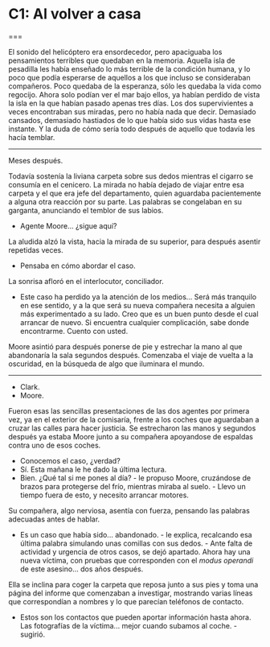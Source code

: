 # C1: Al volver a casa
===

El sonido del helicóptero era ensordecedor, pero apaciguaba los pensamientos terribles que quedaban en la memoria.
Aquella isla de pesadilla les había enseñado lo más terrible de la condición humana, y lo poco que podía esperarse de aquellos a los que incluso se consideraban compañeros. Poco quedaba de la esperanza, sólo les quedaba la vida como regocijo.
Ahora solo podían ver el mar bajo ellos, ya habían perdido de vista la isla en la que habían pasado apenas tres días. Los dos supervivientes a veces encontraban sus miradas, pero no había nada que decir. Demasiado cansados, demasiado hastiados de lo que había sido sus vidas hasta ese instante. Y la duda de cómo sería todo después de aquello que todavía les hacía temblar.

---

Meses después.

Todavía sostenía la liviana carpeta sobre sus dedos mientras el cigarro se consumía en el cenicero. La mirada no había dejado de viajar entre esa carpeta y el que era jefe del departamento, quien aguardaba pacientemente a alguna otra reacción por su parte.
Las palabras se congelaban en su garganta, anunciando el temblor de sus labios.

- Agente Moore... ¿sigue aquí?

La aludida alzó la vista, hacia la mirada de su superior, para después asentir repetidas veces.

- Pensaba en cómo abordar el caso.

La sonrisa afloró en el interlocutor, conciliador.

- Este caso ha perdido ya la atención de los medios... Será más tranquilo en ese sentido, y a la que será su nueva compañera necesita a alguien más experimentado a su lado. Creo que es un buen punto desde el cual arrancar de nuevo. Si encuentra cualquier complicación, sabe donde encontrarme. Cuento con usted.

Moore asintió para después ponerse de pie y estrechar la mano al que abandonaría la sala segundos después. Comenzaba el viaje de vuelta a la oscuridad, en la búsqueda de algo que iluminara el mundo.

---

- Clark.
- Moore.

Fueron esas las sencillas presentaciones de las dos agentes por primera vez, ya en el exterior de la comisaría, frente a los coches que aguardaban a cruzar las calles para hacer justicia. Se estrecharon las manos y segundos después ya estaba Moore junto a su compañera apoyandose de espaldas contra uno de esos coches.

- Conocemos el caso, ¿verdad?
- Sí. Esta mañana le he dado la última lectura.
- Bien. ¿Qué tal si me pones al día? - le propuso Moore, cruzándose de brazos para protegerse del frío, mientras miraba al suelo. - Llevo un tiempo fuera de esto, y necesito arrancar motores.

Su compañera, algo nerviosa, asentía con fuerza, pensando las palabras adecuadas antes de hablar.

- Es un caso que había sido... abandonado. - le explica, recalcando esa última palabra simulando unas comillas con sus dedos. - Ante falta de actividad y urgencia de otros casos, se dejó apartado. Ahora hay una nueva víctima, con pruebas que corresponden con el *modus operandi* de este asesino... dos años después.

Ella se inclina para coger la carpeta que reposa junto a sus pies y toma una página del informe que comenzaban a investigar, mostrando varias líneas que correspondían a nombres y lo que parecían teléfonos de contacto.

- Estos son los contactos que pueden aportar información hasta ahora. Las fotografías de la víctima... mejor cuando subamos al coche. - sugirió.
